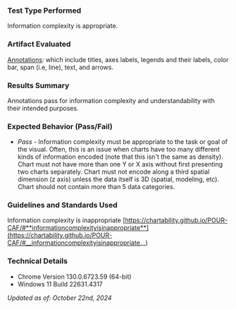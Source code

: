 ### Test Type Performed

Information complexity is appropriate.

### Artifact Evaluated

[Annotations](https://docs.bokeh.org/en/latest/docs/user_guide/interaction.html): which include titles, axes labels, legends and their labels, color bar, span (i.e, line), text, and arrows.

### Results Summary

Annotations pass for information complexity and understandability with their intended purposes.

### Expected Behavior (Pass/Fail)

- _Pass_ - Information complexity must be appropriate to the task or goal of the visual. Often, this is an issue when charts have too many different kinds of information encoded (note that this isn't the same as density). Chart must not have more than one Y or X axis without first presenting two charts separately. Chart must not encode along a third spatial dimension (z axis) unless the data itself is 3D (spatial, modeling, etc). Chart should not contain more than 5 data categories.

<!-- ### Image or Video of Failure
Figure 1
<figure>
    <img width="803" alt="A scatter plot is shown. In the chart's upper tab, 'All Species' is selected. Three categories are shown, but are hard to differentiate from one another based on their color and patterns." src="./assets/plotting-interface_information-complexity_1.png">
    <figcaption>A scatter plot is shown. Three categories are shown, but are hard to differentiate from one another based on their color and patterns.</figcaption>
</figure> -->

<!-- ### Steps to Reproduce
For Scatter:
Using the scatter plot's tab setting, first view the chart in default view. Next, go to the "Selected Species" tab and choose a drop-down option.

Examine all charts:
- Check that each important piece of information can be easily and accurately discerned from one another
- check that groupings, categories, trends, and patterns can be discerned and interpreted easily
- Check whether any complexity can be reduced without loss of accessibility or understanding (think of this as "complexity-to-ink ratio" in a similar way as Tufte's data-to-ink ratio) -->

### Guidelines and Standards Used

Information complexity is inappropriate [https://chartability.github.io/POUR-CAF/#**informationcomplexityisinappropriate**](https://chartability.github.io/POUR-CAF/#__informationcomplexityisinappropriate__)

<!-- ### Related Evidence
See "Spacing is inapproriate" evidence.  -->

<!-- ### Known or Documented Issues
(If there is already a github issue created for this test or a related test, it will be listed here.) -->

### Technical Details

- Chrome Version 130.0.6723.59 (64-bit)
- Windows 11 Build 22631.4317

_Updated as of: October 22nd, 2024_

<!-- ### Notes
A seasoned SR (screen reader) user could have the knowledge to navigate and explore webpages and graphs with more nuance, whether through manual mode switching, certain key shortcuts, etc. These tests are done by a sighted user with the SR’s default options and performed as if a new or beginner user is interacting with these elements. We would expect that all users could be able to navigate smoothly, regardless of experience levels.  -->
